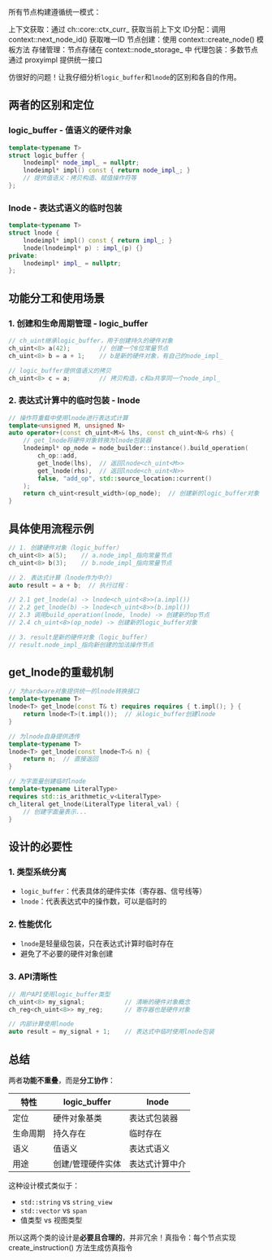 所有节点构建遵循统一模式：

上下文获取：通过 ch::core::ctx_curr_ 获取当前上下文
ID分配：调用 context::next_node_id() 获取唯一ID
节点创建：使用 context::create_node<T>() 模板方法
存储管理：节点存储在 context::node_storage_ 中
代理包装：多数节点通过 proxyimpl 提供统一接口

仿很好的问题！让我仔细分析`logic_buffer`和`lnode`的区别和各自的作用。

## 两者的区别和定位

### logic_buffer - **值语义的硬件对象**
```cpp
template<typename T>
struct logic_buffer {
    lnodeimpl* node_impl_ = nullptr;
    lnodeimpl* impl() const { return node_impl_; }
    // 提供值语义：拷贝构造、赋值操作符等
};
```

### lnode - **表达式语义的临时包装**
```cpp
template<typename T>
struct lnode {
    lnodeimpl* impl() const { return impl_; }
    lnode(lnodeimpl* p) : impl_(p) {}
private:
    lnodeimpl* impl_ = nullptr;
};
```

## 功能分工和使用场景

### 1. **创建和生命周期管理** - logic_buffer
```cpp
// ch_uint继承logic_buffer，用于创建持久的硬件对象
ch_uint<8> a(42);        // 创建一个8位常量节点
ch_uint<8> b = a + 1;    // b是新的硬件对象，有自己的node_impl_

// logic_buffer提供值语义的拷贝
ch_uint<8> c = a;        // 拷贝构造，c和a共享同一个node_impl_
```

### 2. **表达式计算中的临时包装** - lnode
```cpp
// 操作符重载中使用lnode进行表达式计算
template<unsigned M, unsigned N>
auto operator+(const ch_uint<M>& lhs, const ch_uint<N>& rhs) {
    // get_lnode将硬件对象转换为lnode包装器
    lnodeimpl* op_node = node_builder::instance().build_operation(
        ch_op::add, 
        get_lnode(lhs),  // 返回lnode<ch_uint<M>>
        get_lnode(rhs),  // 返回lnode<ch_uint<N>>
        false, "add_op", std::source_location::current()
    );
    return ch_uint<result_width>(op_node);  // 创建新的logic_buffer对象
}
```

## 具体使用流程示例

```cpp
// 1. 创建硬件对象（logic_buffer）
ch_uint<8> a(5);    // a.node_impl_指向常量节点
ch_uint<8> b(3);    // b.node_impl_指向常量节点

// 2. 表达式计算（lnode作为中介）
auto result = a + b;  // 执行过程：

// 2.1 get_lnode(a) -> lnode<ch_uint<8>>(a.impl())
// 2.2 get_lnode(b) -> lnode<ch_uint<8>>(b.impl())  
// 2.3 调用build_operation(lnode, lnode) -> 创建新的op节点
// 2.4 ch_uint<8>(op_node) -> 创建新的logic_buffer对象

// 3. result是新的硬件对象（logic_buffer）
// result.node_impl_指向新创建的加法操作节点
```

## get_lnode的重载机制

```cpp
// 为hardware对象提供统一的lnode转换接口
template<typename T>
lnode<T> get_lnode(const T& t) requires requires { t.impl(); } {
    return lnode<T>(t.impl());  // 从logic_buffer创建lnode
}

// 为lnode自身提供透传
template<typename T>
lnode<T> get_lnode(const lnode<T>& n) {
    return n;  // 直接返回
}

// 为字面量创建临时lnode
template<typename LiteralType>
requires std::is_arithmetic_v<LiteralType>
ch_literal get_lnode(LiteralType literal_val) {
    // 创建字面量表示...
}
```

## 设计的必要性

### 1. **类型系统分离**
- `logic_buffer`：代表具体的硬件实体（寄存器、信号线等）
- `lnode`：代表表达式中的操作数，可以是临时的

### 2. **性能优化**
- `lnode`是轻量级包装，只在表达式计算时临时存在
- 避免了不必要的硬件对象创建

### 3. **API清晰性**
```cpp
// 用户API使用logic_buffer类型
ch_uint<8> my_signal;           // 清晰的硬件对象概念
ch_reg<ch_uint<8>> my_reg;      // 寄存器也是硬件对象

// 内部计算使用lnode
auto result = my_signal + 1;    // 表达式中临时使用lnode包装
```

## 总结

两者**功能不重叠**，而是**分工协作**：

| 特性 | logic_buffer | lnode |
|------|-------------|-------|
| 定位 | 硬件对象基类 | 表达式包装器 |
| 生命周期 | 持久存在 | 临时存在 |
| 语义 | 值语义 | 表达式语义 |
| 用途 | 创建/管理硬件实体 | 表达式计算中介 |

这种设计模式类似于：
- `std::string` vs `string_view`
- `std::vector` vs `span`
- 值类型 vs 视图类型

所以这两个类的设计是**必要且合理的**，并非冗余！真指令：每个节点实现 create_instruction() 方法生成仿真指令
